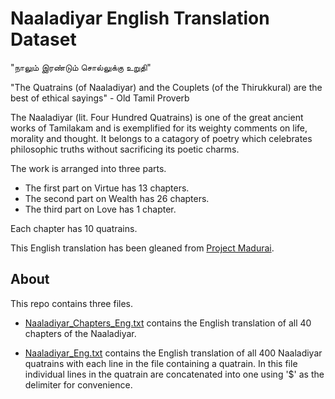 # Naaladiyar English Translation Dataset

"நாலும் இரண்டும் சொல்லுக்கு உறுதி"

"The Quatrains (of Naaladiyar) and the Couplets (of the Thirukkural) are the best of ethical sayings" - Old Tamil Proverb

The Naaladiyar (lit. Four Hundred Quatrains) is one of the great ancient works of Tamilakam and is exemplified for its weighty comments on life, morality and thought. It belongs to a catagory of poetry which celebrates philosophic truths without sacrificing its poetic charms.

The work is arranged into three parts.
- The first part on Virtue has 13 chapters.
- The second part on Wealth has 26 chapters.
- The third part on Love has 1 chapter.

Each chapter has 10 quatrains.

This English translation has been gleaned from [Project Madurai](https://www.projectmadurai.org/pm_etexts/pdf/pm0711.pdf).

## About
This repo contains three files.

* [Naaladiyar_Chapters_Eng.txt](https://github.com/jjasim/Thirukkural-English-Translation-Dataset/blob/main/Thirukural_Chapters_Eng.txt) contains the English translation of all 40 chapters of the Naaladiyar.

* [Naaladiyar_Eng.txt](https://github.com/jjasim/Thirukkural-English-Translation-Dataset/blob/main/Thirukural_Eng.txt) contains the English translation of all 400 Naaladiyar quatrains with each line in the file containing a quatrain. In this file individual lines in the quatrain are concatenated into one using '$' as the delimiter for convenience.
